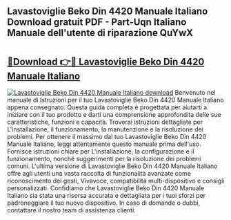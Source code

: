 ## Lavastoviglie Beko Din 4420 Manuale Italiano Download gratuit PDF - Part-Uqn Italiano Manuale dell'utente di riparazione QuYwX

# <h2><a href="http://dfbrmsv.blite.top/?on=Lavastoviglie+Beko+Din+4420+Manuale+Italiano">🔗Download 👉🔴 Lavastoviglie Beko Din 4420 Manuale Italiano</a></h2>

[![Lavastoviglie Beko Din 4420 Manuale Italiano download](https://i.imgur.com/lujVjoI.png)](http://dfbrmsv.blite.top/?on=Lavastoviglie+Beko+Din+4420+Manuale+Italiano)
Benvenuto nel manuale di Istruzioni per il tuo Lavastoviglie Beko Din 4420 Manuale Italiano appena consegnato. Questa guida completa è progettata per aiutarti a iniziare con il tuo prodotto e darti una comprensione approfondita delle sue caratteristiche, funzioni e capacità. Troverai istruzioni dettagliate per L'installazione, il funzionamento, la manutenzione e la risoluzione dei problemi. Per ottenere il massimo dal tuo Lavastoviglie Beko Din 4420 Manuale Italiano, leggi attentamente questo manuale prima dell'uso. Fornisce istruzioni chiare per L'installazione, la configurazione e il funzionamento, nonché suggerimenti per la risoluzione dei problemi comuni. L'ultima versione di Lavastoviglie Beko Din 4420 Manuale Italiano offre agli utenti una vasta raccolta di funzionalità avanzate come riconoscimento dei gesti, Vivavoce, compatibilità multi-dispositivo e consigli personalizzati. Confidiamo che Lavastoviglie Beko Din 4420 Manuale Italiano sia stata una risorsa accurata e dettagliata per i tuoi sforzi per padroneggiare il tuo nuovo dispositivo. In caso di domande o dubbi, contattare il nostro team di assistenza clienti.
